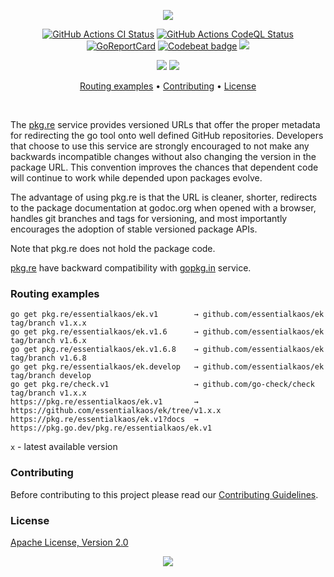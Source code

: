 <p align="center"><img src="https://gh.kaos.st/pkgre.svg"/></p>

<p align="center">
  <a href="https://kaos.sh/w/pkgre/ci"><img src="https://kaos.sh/w/pkgre/ci.svg" alt="GitHub Actions CI Status" /></a>
  <a href="https://kaos.sh/w/pkgre/codeql"><img src="https://kaos.sh/w/pkgre/codeql.svg" alt="GitHub Actions CodeQL Status" /></a>
  <a href="https://kaos.sh/r/pkgre"><img src="https://kaos.sh/r/pkgre.svg" alt="GoReportCard" /></a>
  <a href="https://kaos.sh/b/pkgre"><img src="https://kaos.sh/b/f29ed07b-af32-4d45-a342-59b20e3bfcf9.svg" alt="Codebeat badge" /></a>
  <a href="#license"><img src="https://gh.kaos.st/apache2.svg"></a>
</p>

<p align="center">
  <a href="#"><img src="https://healthchecks.io/badge/6f454deb-5215-40aa-933f-f91a8e579a07/sKjRtflJ-2/server.svg" /></a>
  <a href="#"><img src="https://healthchecks.io/badge/6f454deb-5215-40aa-933f-f91a8e579a07/2FbciL3K-2/morpher.svg" /></a>
</p>

<p align="center"><a href="#routing-examples">Routing examples</a> • <a href="#contributing">Contributing</a> • <a href="#license">License</a></p>

<br/>

The [pkg.re](https://pkg.re) service provides versioned URLs that offer the proper metadata for redirecting the go tool onto well defined GitHub repositories. Developers that choose to use this service are strongly encouraged to not make any backwards incompatible changes without also changing the version in the package URL. This convention improves the chances that dependent code will continue to work while depended upon packages evolve.


The advantage of using pkg.re is that the URL is cleaner, shorter, redirects to the package documentation at godoc.org when opened with a browser, handles git branches and tags for versioning, and most importantly encourages the adoption of stable versioned package APIs.


Note that pkg.re does not hold the package code.


[pkg.re](https://pkg.re) have backward compatibility with [gopkg.in](https://gopkg.in) service.

### Routing examples

```
go get pkg.re/essentialkaos/ek.v1        → github.com/essentialkaos/ek tag/branch v1.x.x
go get pkg.re/essentialkaos/ek.v1.6      → github.com/essentialkaos/ek tag/branch v1.6.x
go get pkg.re/essentialkaos/ek.v1.6.8    → github.com/essentialkaos/ek tag/branch v1.6.8
go get pkg.re/essentialkaos/ek.develop   → github.com/essentialkaos/ek tag/branch develop
go get pkg.re/check.v1                   → github.com/go-check/check tag/branch v1.x.x
https://pkg.re/essentialkaos/ek.v1       → https://github.com/essentialkaos/ek/tree/v1.x.x
https://pkg.re/essentialkaos/ek.v1?docs  → https://pkg.go.dev/pkg.re/essentialkaos/ek.v1
```

`x` - latest available version

### Contributing

Before contributing to this project please read our [Contributing Guidelines](https://github.com/essentialkaos/contributing-guidelines#contributing-guidelines).

### License

[Apache License, Version 2.0](https://www.apache.org/licenses/LICENSE-2.0)

<p align="center"><a href="https://essentialkaos.com"><img src="https://gh.kaos.st/ekgh.svg"/></a></p>
